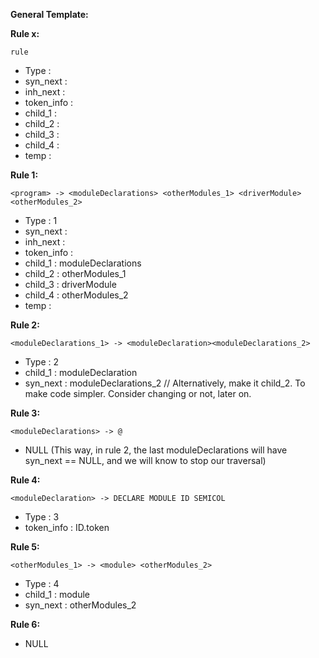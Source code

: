 **General Template:**

**Rule x:**

```rule```

- Type : 
- syn_next : 
- inh_next : 
- token_info : 
- child_1 : 
- child_2 : 
- child_3 : 
- child_4 : 
- temp : 

**Rule 1:**

```<program> -> <moduleDeclarations> <otherModules_1> <driverModule> <otherModules_2>```

- Type : 1
- syn_next : 
- inh_next : 
- token_info : 
- child_1 : moduleDeclarations
- child_2 : otherModules_1
- child_3 : driverModule
- child_4 : otherModules_2
- temp : 

**Rule 2:**

```<moduleDeclarations_1> -> <moduleDeclaration><moduleDeclarations_2>```

- Type : 2
- child_1 : moduleDeclaration
- syn_next : moduleDeclarations_2 // Alternatively, make it child_2. To make code simpler. Consider changing or not, later on.

**Rule 3:**

```<moduleDeclarations> -> @```

- NULL (This way, in rule 2, the last moduleDeclarations will have syn_next == NULL, and we will know to stop our traversal)

**Rule 4:**

```<moduleDeclaration> -> DECLARE MODULE ID SEMICOL```

- Type : 3
- token_info : ID.token

**Rule 5:**

```<otherModules_1> -> <module> <otherModules_2>```

- Type : 4
- child_1 : module
- syn_next : otherModules_2

**Rule 6:**

- NULL



